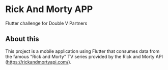# Rick And Morty APP

Flutter challenge for Double V Partners

## About this

This project is a mobile application using Flutter that consumes data from the famous "Rick and Morty" TV series provided by the Rick and Morty API (https://rickandmortyapi.com/).
